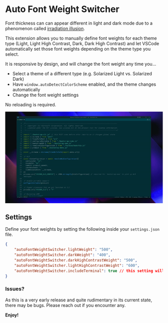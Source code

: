 # Auto Font Weight Switcher

Font thickness can can appear different in light and dark mode due to a phenomenon called [irradiation illusion](https://signbrad.com/2016/10/02/why-white-looks-bigger-than-black-the-irradiation-illusion/).

This extension allows you to manually define font weights for each theme type (Light, Light High Contrast, Dark, Dark High Contrast) and let VSCode automatically set those font weights depending on the theme type you select.

It is responsive by design, and will change the font weight any time you...

- Select a theme of a different type (e.g. Solarized Light vs. Solarized Dark)
- Have `window.autoDetectColorScheme` enabled, and the theme changes automatically
- Change the font weight settings

No reloading is required.

![An animation showing the font weights changing when going from dark to light mode](/demo.gif)

## Settings

Define your font weights by setting the following inside your `settings.json` file.

```json
{
	"autoFontWeightSwitcher.lightWeight": "500",
	"autoFontWeightSwitcher.darkWeight": "400",
	"autoFontWeightSwitcher.darkHighContrastWeight": "500",
	"autoFontWeightSwitcher.lightHighContrastWeight": "600",
	"autoFontWeightSwitcher.includeTerminal": true // this setting will also change the font weight of your terminal
}
```

### Issues?

As this is a very early release and quite rudimentary in its current state, there may be bugs. Please reach out if you encounter any.

**Enjoy!**

